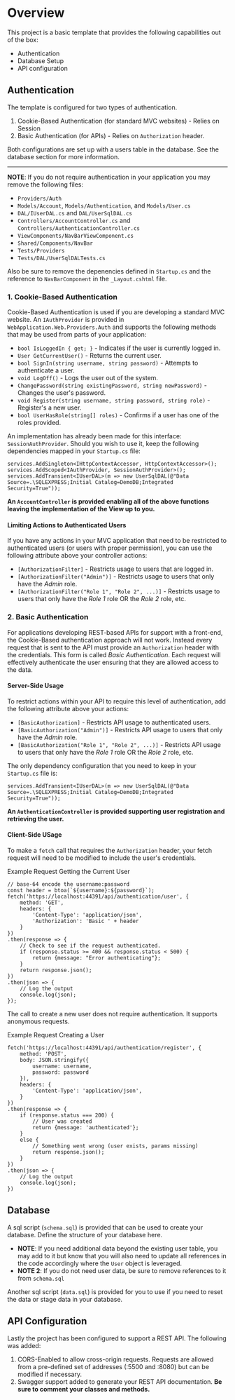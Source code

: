 # Overview

This project is a basic template that provides the following capabilities out of the box:
* Authentication
* Database Setup
* API configuration

## Authentication

The template is configured for two types of authentication.

1. Cookie-Based Authentication (for standard MVC websites) - Relies on Session
2. Basic Authentication (for APIs) - Relies on `Authorization` header.

Both configurations are set up with a users table in the database. See the database section for more information.

-----

**NOTE**: If you do not require authentication in your application you may remove the following files:

* `Providers/Auth`
* `Models/Account`, `Models/Authentication`, and `Models/User.cs`
* `DAL/IUserDAL.cs` and `DAL/UserSqlDAL.cs`
* `Controllers/AccountController.cs` and `Controllers/AuthenticationController.cs`
* `ViewComponents/NavBarViewComponent.cs`
* `Shared/Components/NavBar`
* `Tests/Providers`
* `Tests/DAL/UserSqlDALTests.cs`

Also be sure to remove the depenencies defined in `Startup.cs` and the reference to `NavBarComponent` in the `_Layout.cshtml` file.

### 1. Cookie-Based Authentication

Cookie-Based Authentication is used if you are developing a standard MVC website. An `IAuthProvider` is provided in 
`WebApplication.Web.Providers.Auth` and supports the following methods that may be used from parts of your application:

- `bool IsLoggedIn { get; }`  - Indicates if the user is currently logged in.
- `User GetCurrentUser()` - Returns the current user.
- `bool SignIn(string username, string password)` - Attempts to authenticate a user.
- `void LogOff()` - Logs the user out of the system.
- `ChangePassword(string existingPassword, string newPassword)` - Changes the user's password.
- `void Register(string username, string password, string role)` - Register's a new user.
- `bool UserHasRole(string[] roles)` - Confirms if a user has one of the roles provided.

An implementation has already been made for this interface: `SessionAuthProvider`. Should you wish to use it, keep the following
dependencies mapped in your `Startup.cs` file:

```
services.AddSingleton<IHttpContextAccessor, HttpContextAccessor>();
services.AddScoped<IAuthProvider, SessionAuthProvider>();
services.AddTransient<IUserDAL>(m => new UserSqlDAL(@"Data Source=.\SQLEXPRESS;Initial Catalog=DemoDB;Integrated Security=True"));
```

**An `AccountController` is provided enabling all of the above functions leaving the implementation of the View up to you.**

#### Limiting Actions to Authenticated Users

If you have any actions in your MVC application that need to be restricted to authenticated users (or users with proper permission),
you can use the following attribute above your controller actions:

* `[AuthorizationFilter]` - Restricts usage to users that are logged in.
* `[AuthorizationFilter("Admin")]` - Restricts usage to users that only have the *Admin* role.
* `[AuthorizationFilter("Role 1", "Role 2", ...)]` - Restricts usage to users that only have the *Role 1* role OR the *Role 2* role, etc.


### 2. Basic Authentication

For applications developing REST-based APIs for support with a front-end, the Cookie-Based authentication approach will not work.
Instead every request that is sent to the API must provide an `Authorization` header with the credentials. This form is called 
*Basic Authentication*. Each request will effectively authenticate the user ensuring that they are allowed access to the data.

#### Server-Side Usage

To restrict actions within your API to require this level of authentication, add the following attribute above your actions:

* `[BasicAuthorization]` - Restricts API usage to authenticated users.
* `[BasicAuthorization("Admin")]` - Restricts API usage to users that only have the *Admin* role.
* `[BasicAuthorization("Role 1", "Role 2", ...)]` - Restricts API usage to users that only have the *Role 1* role OR the *Role 2* role, etc.

The only dependency configuration that you need to keep in your `Startup.cs` file is:

```
services.AddTransient<IUserDAL>(m => new UserSqlDAL(@"Data Source=.\SQLEXPRESS;Initial Catalog=DemoDB;Integrated Security=True"));
```

**An `AuthenticationController` is provided supporting user registration and retrieving the user.**

#### Client-Side USage

To make a `fetch` call that requires the `Authorization` header, your fetch request will need to be modified to include the user's credentials.

Example Request Getting the Current User
```
// base-64 encode the username:password
const header = btoa(`${username}:${password}`);
fetch('https://localhost:44391/api/authentication/user', {
    method: 'GET',            
    headers: {
        'Content-Type': 'application/json',               
        'Authorization': 'Basic ' + header
    }
})
.then(response => {
	// Check to see if the request authenticated.
    if (response.status >= 400 && response.status < 500) {        
        return {message: "Error authenticating"};
    }
    return response.json();
})
.then(json => { 
	// Log the output
    console.log(json);                
});
```

The call to create a new user does not require authentication. It supports anonymous requests. 

Example Request Creating a User
```
fetch('https://localhost:44391/api/authentication/register', {
    method: 'POST',
    body: JSON.stringify({
        username: username,
        password: password
    }),
    headers: {
        'Content-Type': 'application/json',               
    }
})
.then(response => {
    if (response.status === 200) {                
		// User was created
        return {message: 'authenticated'};
    }
    else { 
		// Something went wrong (user exists, params missing)
        return response.json();
    }
})
.then(json => { 
	// Log the output
    console.log(json);                
})
```


## Database

A sql script (`schema.sql`) is provided that can be used to create your database. Define the structure of your database here.

* **NOTE**: If you need additional data beyond the existing user table, you may add to it but know that you will also need to update all references in the code accordingly where the `User` object is leveraged.
* **NOTE 2**: If you do not need user data, be sure to remove references to it from `schema.sql`


Another sql script (`data.sql`) is provided for you to use if you need to reset the data or stage data in your database.

## API Configuration

Lastly the project has been configured to support a REST API. The following was added:

1. CORS-Enabled to allow cross-origin requests. Requests are allowed from a pre-defined set of addresses (:5500 and :8080) but can be modified if necessary.
2. Swagger support added to generate your REST API documentation. **Be sure to comment your classes and methods.**